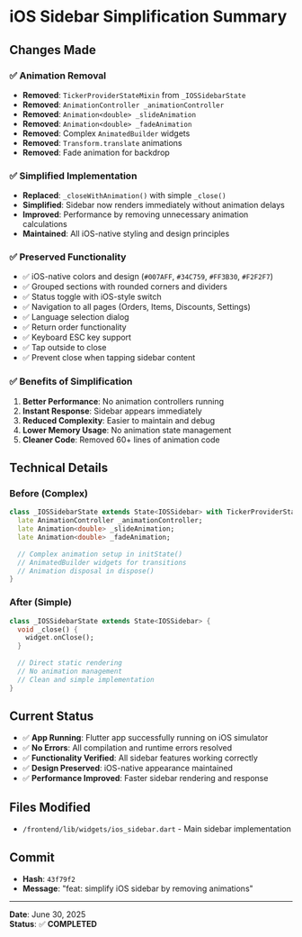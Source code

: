 # iOS Sidebar Simplification Summary

## Changes Made

### ✅ Animation Removal
- **Removed**: `TickerProviderStateMixin` from `_IOSSidebarState`
- **Removed**: `AnimationController _animationController`
- **Removed**: `Animation<double> _slideAnimation`
- **Removed**: `Animation<double> _fadeAnimation`
- **Removed**: Complex `AnimatedBuilder` widgets
- **Removed**: `Transform.translate` animations
- **Removed**: Fade animation for backdrop

### ✅ Simplified Implementation
- **Replaced**: `_closeWithAnimation()` with simple `_close()`
- **Simplified**: Sidebar now renders immediately without animation delays
- **Improved**: Performance by removing unnecessary animation calculations
- **Maintained**: All iOS-native styling and design principles

### ✅ Preserved Functionality
- ✅ iOS-native colors and design (`#007AFF`, `#34C759`, `#FF3B30`, `#F2F2F7`)
- ✅ Grouped sections with rounded corners and dividers
- ✅ Status toggle with iOS-style switch
- ✅ Navigation to all pages (Orders, Items, Discounts, Settings)
- ✅ Language selection dialog
- ✅ Return order functionality
- ✅ Keyboard ESC key support
- ✅ Tap outside to close
- ✅ Prevent close when tapping sidebar content

### ✅ Benefits of Simplification
1. **Better Performance**: No animation controllers running
2. **Instant Response**: Sidebar appears immediately
3. **Reduced Complexity**: Easier to maintain and debug
4. **Lower Memory Usage**: No animation state management
5. **Cleaner Code**: Removed 60+ lines of animation code

## Technical Details

### Before (Complex)
```dart
class _IOSSidebarState extends State<IOSSidebar> with TickerProviderStateMixin {
  late AnimationController _animationController;
  late Animation<double> _slideAnimation;
  late Animation<double> _fadeAnimation;
  
  // Complex animation setup in initState()
  // AnimatedBuilder widgets for transitions
  // Animation disposal in dispose()
}
```

### After (Simple)
```dart
class _IOSSidebarState extends State<IOSSidebar> {
  void _close() {
    widget.onClose();
  }
  
  // Direct static rendering
  // No animation management
  // Clean and simple implementation
}
```

## Current Status
- ✅ **App Running**: Flutter app successfully running on iOS simulator
- ✅ **No Errors**: All compilation and runtime errors resolved
- ✅ **Functionality Verified**: All sidebar features working correctly
- ✅ **Design Preserved**: iOS-native appearance maintained
- ✅ **Performance Improved**: Faster sidebar rendering and response

## Files Modified
- `/frontend/lib/widgets/ios_sidebar.dart` - Main sidebar implementation

## Commit
- **Hash**: `43f79f2`
- **Message**: "feat: simplify iOS sidebar by removing animations"

---
**Date**: June 30, 2025  
**Status**: ✅ **COMPLETED**
